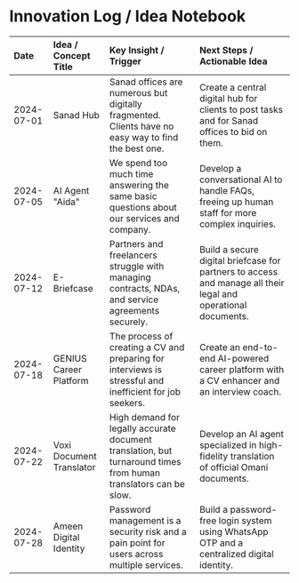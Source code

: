 
# Innovation Log / Idea Notebook

| Date       | Idea / Concept Title | Key Insight / Trigger                               | Next Steps / Actionable Idea    |
| :--------- | :------------------- | :-------------------------------------------------- | :------------------------------ |
| 2024-07-01 | Sanad Hub            | Sanad offices are numerous but digitally fragmented. Clients have no easy way to find the best one. | Create a central digital hub for clients to post tasks and for Sanad offices to bid on them. |
| 2024-07-05 | AI Agent "Aida"      | We spend too much time answering the same basic questions about our services and company. | Develop a conversational AI to handle FAQs, freeing up human staff for more complex inquiries. |
| 2024-07-12 | E-Briefcase          | Partners and freelancers struggle with managing contracts, NDAs, and service agreements securely. | Build a secure digital briefcase for partners to access and manage all their legal and operational documents. |
| 2024-07-18 | GENIUS Career Platform | The process of creating a CV and preparing for interviews is stressful and inefficient for job seekers. | Create an end-to-end AI-powered career platform with a CV enhancer and an interview coach. |
| 2024-07-22 | Voxi Document Translator | High demand for legally accurate document translation, but turnaround times from human translators can be slow. | Develop an AI agent specialized in high-fidelity translation of official Omani documents. |
| 2024-07-28 | Ameen Digital Identity | Password management is a security risk and a pain point for users across multiple services. | Build a password-free login system using WhatsApp OTP and a centralized digital identity. |
